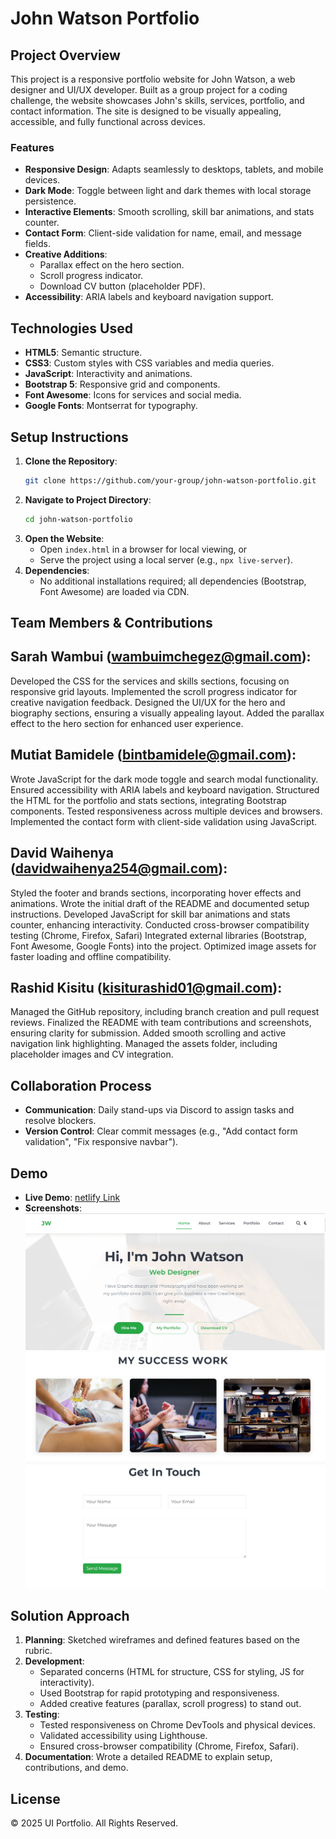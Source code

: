 # John Watson Portfolio

## Project Overview
This project is a responsive portfolio website for John Watson, a web designer and UI/UX developer. Built as a group project for a coding challenge, the website showcases John's skills, services, portfolio, and contact information. The site is designed to be visually appealing, accessible, and fully functional across devices.

### Features
- **Responsive Design**: Adapts seamlessly to desktops, tablets, and mobile devices.
- **Dark Mode**: Toggle between light and dark themes with local storage persistence.
- **Interactive Elements**: Smooth scrolling, skill bar animations, and stats counter.
- **Contact Form**: Client-side validation for name, email, and message fields.
- **Creative Additions**:
  - Parallax effect on the hero section.
  - Scroll progress indicator.
  - Download CV button (placeholder PDF).
- **Accessibility**: ARIA labels and keyboard navigation support.

## Technologies Used
- **HTML5**: Semantic structure.
- **CSS3**: Custom styles with CSS variables and media queries.
- **JavaScript**: Interactivity and animations.
- **Bootstrap 5**: Responsive grid and components.
- **Font Awesome**: Icons for services and social media.
- **Google Fonts**: Montserrat for typography.

## Setup Instructions
1. **Clone the Repository**:
   ```bash
   git clone https://github.com/your-group/john-watson-portfolio.git
   ```
2. **Navigate to Project Directory**:
   ```bash
   cd john-watson-portfolio
   ```
3. **Open the Website**:
   - Open `index.html` in a browser for local viewing, or
   - Serve the project using a local server (e.g., `npx live-server`).
4. **Dependencies**:
   - No additional installations required; all dependencies (Bootstrap, Font Awesome) are loaded via CDN.

## Team Members & Contributions

## Sarah Wambui (wambuimchegez@gmail.com):
Developed the CSS for the services and skills sections, focusing on responsive grid layouts.
Implemented the scroll progress indicator for creative navigation feedback.
Designed the UI/UX for the hero and biography sections, ensuring a visually appealing layout.
Added the parallax effect to the hero section for enhanced user experience.
## Mutiat Bamidele (bintbamidele@gmail.com):
Wrote JavaScript for the dark mode toggle and search modal functionality.
Ensured accessibility with ARIA labels and keyboard navigation.
Structured the HTML for the portfolio and stats sections, integrating Bootstrap components.
Tested responsiveness across multiple devices and browsers.
Implemented the contact form with client-side validation using JavaScript.
## David Waihenya (davidwaihenya254@gmail.com):
Styled the footer and brands sections, incorporating hover effects and animations.
Wrote the initial draft of the README and documented setup instructions.
Developed JavaScript for skill bar animations and stats counter, enhancing interactivity.
Conducted cross-browser compatibility testing (Chrome, Firefox, Safari)
Integrated external libraries (Bootstrap, Font Awesome, Google Fonts) into the project.
Optimized image assets for faster loading and offline compatibility.
## Rashid Kisitu (kisiturashid01@gmail.com):
Managed the GitHub repository, including branch creation and pull request reviews.
Finalized the README with team contributions and screenshots, ensuring clarity for submission.
Added smooth scrolling and active navigation link highlighting.
Managed the assets folder, including placeholder images and CV integration.

## Collaboration Process

- **Communication**: Daily stand-ups via Discord to assign tasks and resolve blockers.
- **Version Control**: Clear commit messages (e.g., "Add contact form validation", "Fix responsive navbar").

## Demo
- **Live Demo**: [netlify Link](https://john-watson.netlify.app/)
- **Screenshots**:
  ![Home Section](screenshots/home.png)
  ![Portfolio Section](screenshots/portfolio.png)
  ![Contact Form](screenshots/contact.png)

## Solution Approach
1. **Planning**: Sketched wireframes and defined features based on the rubric.
2. **Development**:
   - Separated concerns (HTML for structure, CSS for styling, JS for interactivity).
   - Used Bootstrap for rapid prototyping and responsiveness.
   - Added creative features (parallax, scroll progress) to stand out.
3. **Testing**:
   - Tested responsiveness on Chrome DevTools and physical devices.
   - Validated accessibility using Lighthouse.
   - Ensured cross-browser compatibility (Chrome, Firefox, Safari).
4. **Documentation**: Wrote a detailed README to explain setup, contributions, and demo.


## License
© 2025 UI Portfolio. All Rights Reserved.
